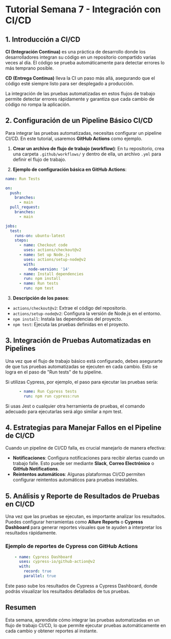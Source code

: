 # Tutorial Semana 7 - Integración con CI/CD

## 1. Introducción a CI/CD

**CI (Integración Continua)** es una práctica de desarrollo donde los desarrolladores integran su código en un repositorio compartido varias veces al día. El código se prueba automáticamente para detectar errores lo más temprano posible.

**CD (Entrega Continua)** lleva la CI un paso más allá, asegurando que el código esté siempre listo para ser desplegado a producción.

La integración de las pruebas automatizadas en estos flujos de trabajo permite detectar errores rápidamente y garantiza que cada cambio de código no rompa la aplicación.

## 2. Configuración de un Pipeline Básico CI/CD

Para integrar las pruebas automatizadas, necesitas configurar un pipeline CI/CD. En este tutorial, usaremos **GitHub Actions** como ejemplo.

1. **Crear un archivo de flujo de trabajo (workflow)**:
   En tu repositorio, crea una carpeta `.github/workflows/` y dentro de ella, un archivo `.yml` para definir el flujo de trabajo.

2. **Ejemplo de configuración básica en GitHub Actions**:

```yaml
name: Run Tests

on:
  push:
    branches:
      - main
  pull_request:
    branches:
      - main

jobs:
  test:
    runs-on: ubuntu-latest
    steps:
      - name: Checkout code
        uses: actions/checkout@v2
      - name: Set up Node.js
        uses: actions/setup-node@v2
        with:
          node-version: '14'
      - name: Install dependencies
        run: npm install
      - name: Run tests
        run: npm test
```

3. **Descripción de los pasos**:

- `actions/checkout@v2`: Extrae el código del repositorio.
- `actions/setup-node@v2`: Configura la versión de Node.js en el entorno.
- `npm install`: Instala las dependencias del proyecto.
- `npm test`: Ejecuta las pruebas definidas en el proyecto.

## 3. Integración de Pruebas Automatizadas en Pipelines

Una vez que el flujo de trabajo básico está configurado, debes asegurarte de que tus pruebas automatizadas se ejecuten en cada cambio. Esto se logra en el paso de "Run tests" de tu pipeline.

Si utilizas Cypress, por ejemplo, el paso para ejecutar las pruebas sería:

```yaml
      - name: Run Cypress tests
        run: npm run cypress:run
```

Si usas Jest o cualquier otra herramienta de pruebas, el comando adecuado para ejecutarlas será algo similar a npm test.

## 4. Estrategias para Manejar Fallos en el Pipeline de CI/CD

Cuando un pipeline de CI/CD falla, es crucial manejarlo de manera efectiva:

- **Notificaciones**: Configura notificaciones para recibir alertas cuando un trabajo falle. Esto puede ser mediante **Slack**, **Correo Electrónico** o **GitHub Notifications**.
- **Reintentos automáticos**: Algunas plataformas CI/CD permiten configurar reintentos automáticos para pruebas inestables.

## 5. Análisis y Reporte de Resultados de Pruebas en CI/CD

Una vez que las pruebas se ejecutan, es importante analizar los resultados. Puedes configurar herramientas como **Allure Reports** o **Cypress Dashboard** para generar reportes visuales que te ayuden a interpretar los resultados rápidamente.

### Ejemplo de reportes de Cypress con GitHub Actions

  ```yaml
      - name: Cypress Dashboard
        uses: cypress-io/github-action@v2
        with:
          record: true
          parallel: true
  ```

Este paso sube los resultados de Cypress a Cypress Dashboard, donde podrás visualizar los resultados detallados de tus pruebas.

## Resumen

Esta semana, aprendiste cómo integrar las pruebas automatizadas en un flujo de trabajo CI/CD, lo que permite ejecutar pruebas automáticamente en cada cambio y obtener reportes al instante.
